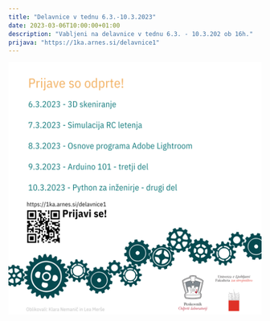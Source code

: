 ```yaml
---
title: "Delavnice v tednu 6.3.-10.3.2023"
date: 2023-03-06T10:00:00+01:00
description: "Vabljeni na delavnice v tednu 6.3. - 10.3.202 ob 16h."
prijava: "https://1ka.arnes.si/delavnice1"
---
```

 ![Letak](6-3-2023-featured.png)